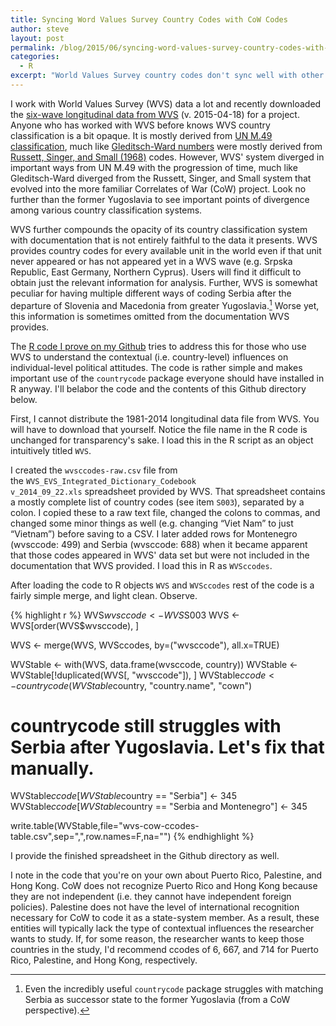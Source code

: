 ```yaml
---
title: Syncing Word Values Survey Country Codes with CoW Codes
author: steve
layout: post
permalink: /blog/2015/06/syncing-word-values-survey-country-codes-with-cow-codes/
categories:
  - R
excerpt: "World Values Survey country codes don't sync well with other country classification systems. Here, I use the countrycode package in R and some recoding to sync them."
---
```




I work with World Values Survey (WVS) data a lot and recently downloaded the [six-wave longitudinal data from WVS][1] (v. 2015-04-18) for a project. Anyone who has worked with WVS before knows WVS country classification is a bit opaque. It is mostly derived from [UN M.49 classification][2], much like [Gleditsch-Ward numbers][3] were mostly derived from [Russett, Singer, and Small (1968)][4] codes. However, WVS' system diverged in important ways from UN M.49 with the progression of time, much like Gleditsch-Ward diverged from the Russett, Singer, and Small system that evolved into the more familiar Correlates of War (CoW) project. Look no further than the former Yugoslavia to see important points of divergence among various country classification systems.

WVS further compounds the opacity of its country classification system with documentation that is not entirely faithful to the data it presents. WVS provides country codes for every available unit in the world even if that unit never appeared or has not appeared yet in a WVS wave (e.g. Srpska Republic, East Germany, Northern Cyprus). Users will find it difficult to obtain just the relevant information for analysis. Further, WVS is somewhat peculiar for having multiple different ways of coding Serbia after the departure of Slovenia and Macedonia from greater Yugoslavia.[^1] Worse yet, this information is sometimes omitted from the documentation WVS provides.

[^1]: Even the incredibly useful `countrycode` package struggles with matching Serbia as successor state to the former Yugoslavia (from a CoW perspective).

The [R code I prove on my Github][5] tries to address this for those who use WVS to understand the contextual (i.e. country-level) influences on individual-level political attitudes. The code is rather simple and makes important use of the `countrycode` package everyone should have installed in R anyway. I'll belabor the code and the contents of this Github directory below.

First, I cannot distribute the 1981-2014 longitudinal data file from WVS. You will have to download that yourself. Notice the file name in the R code is unchanged for transparency's sake. I load this in the R script as an object intuitively titled `WVS`.

I created the `wvsccodes-raw.csv` file from the `WVS_EVS_Integrated_Dictionary_Codebook v_2014_09_22.xls` spreadsheet provided by WVS. That spreadsheet contains a mostly complete list of country codes (see item `S003`), separated by a colon. I copied these to a raw text file, changed the colons to commas, and changed some minor things as well (e.g. changing &#8220;Viet Nam&#8221; to just &#8220;Vietnam&#8221;) before saving to a CSV. I later added rows for Montenegro (wvsccode: 499) and Serbia (wvsccode: 688) when it became apparent that those codes appeared in WVS' data set but were not included in the documentation that WVS provided. I load this in R as `WVSccodes`.

After loading the code to R objects `WVS` and `WVSccodes` rest of the code is a fairly simple merge, and light clean. Observe.

{% highlight r %}
WVS$wvsccode <- WVS$S003
WVS <- WVS[order(WVS$wvsccode), ]

WVS <- merge(WVS, WVSccodes, by=("wvsccode"), all.x=TRUE)

WVStable <- with(WVS, data.frame(wvsccode, country))
WVStable <- WVStable[!duplicated(WVS[, "wvsccode"]), ]
WVStable$ccode <-  countrycode(WVStable$country, "country.name", "cown")

# countrycode still struggles with Serbia after Yugoslavia. Let's fix that manually.
WVStable$ccode[WVStable$country == "Serbia"] <- 345
WVStable$ccode[WVStable$country == "Serbia and Montenegro"] <- 345

write.table(WVStable,file="wvs-cow-ccodes-table.csv",sep=",",row.names=F,na="")
{% endhighlight %}

I provide the finished spreadsheet in the Github directory as well.

I note in the code that you're on your own about Puerto Rico, Palestine, and Hong Kong. CoW does not recognize Puerto Rico and Hong Kong because they are not independent (i.e. they cannot have independent foreign policies). Palestine does not have the level of international recognition necessary for CoW to code it as a state-system member. As a result, these entities will typically lack the type of contextual influences the researcher wants to study. If, for some reason, the researcher wants to keep those countries in the study, I'd recommend ccodes of 6, 667, and 714 for Puerto Rico, Palestine, and Hong Kong, respectively.


 [1]: http://www.worldvaluessurvey.org/WVSDocumentationWVL.jsp
 [2]: https://en.wikipedia.org/wiki/UN_M.49
 [3]: http://privatewww.essex.ac.uk/~ksg/statelist.html
 [4]: http://sitemaker.umich.edu/jdsinger/files/national_political_units_in_the_20th_century.pdf
 [5]: https://github.com/svmiller/wvsccodes